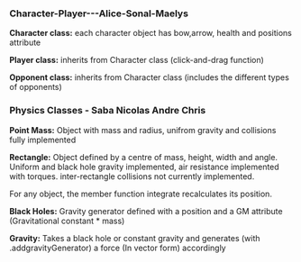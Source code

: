 ### Character-Player---Alice-Sonal-Maelys

**Character class:** each character object has bow,arrow, health and positions attribute

**Player class:** inherits from Character class (click-and-drag function)

**Opponent class:** inherits from Character class (includes the different types of opponents)

### Physics Classes - Saba Nicolas Andre Chris

**Point Mass:** Object with mass and radius, unifrom gravity and collisions fully implemented

**Rectangle:** Object defined by a centre of mass, height, width and angle. Uniform and black hole gravity implemented, air resistance implemented with torques. inter-rectangle collisions not currently implemented.

For any object, the member function integrate recalculates its position.

**Black Holes:** Gravity generator defined with a position and a GM attribute (Gravitational constant * mass)

**Gravity:** Takes a black hole or constant gravity and generates (with .addgravityGenerator) a force (In vector form) accordingly

